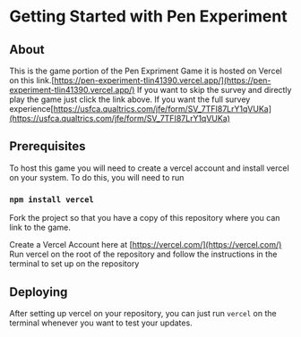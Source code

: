 # Getting Started with Pen Experiment

## About
This is the game portion of the Pen Expriment Game it is hosted on Vercel on this link.[https://pen-experiment-tlin41390.vercel.app/](https://pen-experiment-tlin41390.vercel.app/)
If you want to skip the survey and directly play the game just click the link above. If you want the full survey experience[https://usfca.qualtrics.com/jfe/form/SV_7TFI87LrY1qVUKa](https://usfca.qualtrics.com/jfe/form/SV_7TFI87LrY1qVUKa)

## Prerequisites
To host this game you will need to create a vercel account and install vercel on your system. To do this, you will need to run
### `npm install vercel`

Fork the project so that you have a copy of this repository where you can link to the game.

Create a Vercel Account here at [https://vercel.com/](https://vercel.com/)
Run vercel on the root of the repository and follow the instructions in the terminal to set up on the repository


## Deploying
After setting up vercel on your repository, you can just run `vercel` on the terminal whenever you want to test your updates.
